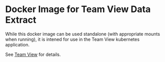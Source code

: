 # Docker Image for Team View Data Extract

While this docker image can be used standalone (with appropriate mounts when running),
it is intened for use in the Team View kubernetes application.

See [Team View](https://github.com/rappdw/TeamView) for details.